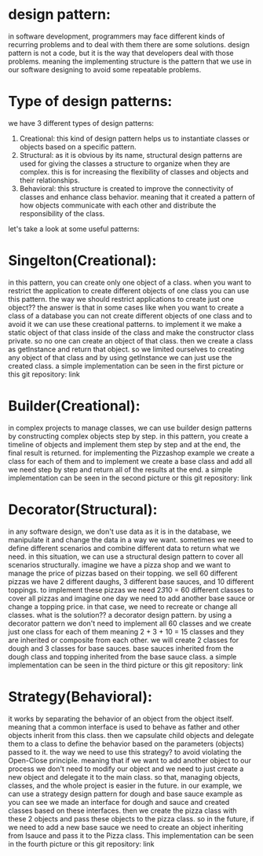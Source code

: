 # design pattern:

in software development, programmers may face different kinds of recurring  problems and to deal with them there are some solutions.
design pattern is not a code, but it is the way that developers deal with those problems. meaning the implementing structure is the pattern that we use in our software designing to avoid some repeatable problems.

# Type of design patterns:
we have 3 different types of design patterns:
1. Creational: this kind of design pattern helps us to instantiate classes or objects based on a specific pattern.
2. Structural: as it is obvious by its name, structural design patterns are used for giving the classes a structure to organize when they are complex. this is for increasing the flexibility of classes and objects and their relationships.
3. Behavioral: this structure is created to improve the connectivity of classes and enhance class behavior. meaning that it created a pattern of how objects communicate with each other and distribute the responsibility of the class.

let's take a look at some useful patterns:

# Singelton(Creational):
in this pattern, you can create only one object of a class. when you want to restrict the application to create different objects of one class you can use this pattern.
the way we should restrict applications to create just one object?? the answer is that in some cases like when you want to create a class of a database you can not create different objects of one class and to avoid it we can use these creational patterns.
to implement it we make a static object of that class inside of the class and make the constructor class private. so no one can create an object of that class. then we create a class as getInstance and return that object. so we limited ourselves to creating any object of that class and by using getInstance we can just use the created class.
a simple implementation can be seen in the first picture or this git repository:
link
	
# Builder(Creational):
in complex projects to manage classes, we can use builder design patterns by constructing complex objects step by step. in this pattern, you create a timeline of objects and implement them step by step and at the end, the final result is returned.
for implementing the Pizzashop example we create a class for each of them and to implement we create a base class and add all we need step by step and return all of the results at the end.
a simple implementation can be seen in the second picture or this git repository:
link

# Decorator(Structural):
in any software design, we don't use data as it is in the database, we manipulate it and change the data in a way we want. 
sometimes we need to define different scenarios and combine different data to return what we need. in this situation, we can use a structural design pattern to cover all scenarios structurally.
imagine we have a pizza shop and we want to manage the price of pizzas based on their topping. we sell 60 different pizzas 
we have 2 different daughs, 3 different base sauces, and 10 different toppings. to implement these pizzas we need 2*3*10 = 60 different classes to cover all pizzas and imagine one day we need to add another base sauce or change a topping price. in that case, we need to recreate or change all classes.
what is the solution?? a decorator design pattern.
by using a decorator pattern we don't need to implement all 60 classes and we create just one class for each of them meaning 2 + 3 + 10 = 15 classes and they are inherited or composite from each other.
we will create 2 classes for dough and 3 classes for base sauces. base sauces inherited from the dough class and topping inherited from the base sauce class.
a simple implementation can be seen in the third picture or this git repository:
link
	
# Strategy(Behavioral):
it works by separating the behavior of an object from the object itself. meaning that a common interface is used to behave as father and other objects inherit from this class. then we capsulate child objects and delegate them to a class to define the behavior based on the parameters (objects) passed to it.
the way we need to use this strategy? to avoid violating the Open-Close principle. meaning that if we want to add another object to our process we don't need to modify our object and we need to just create a new object and delegate it to the main class. so that, managing objects, classes, and the whole project is easier in the future.
in our example, we can use a strategy design pattern for dough and base sauce example
as you can see we made an interface for dough and sauce and created classes based on these interfaces. then we create the pizza class with these 2 objects and pass these objects to the pizza class.
so in the future, if we need to add a new base sauce we need to create an object inheriting from Isauce and pass it to the Pizza class.
This implementation can be seen in the fourth picture or this git repository:
link 
	
